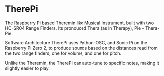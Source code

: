 # TherePi
The Raspberry Pi based Theremin like Musical Instrument, built with two HC-SR04 Range Finders. Its pronouced Thera (as in Therapy), Pie - Thera-Pie.

Software Architecture
TherePi uses Python-OSC, and Sonic Pi on the Raspberry Pi Zero 2, to produce sounds based on the distances read from the two range finders; one for volume, and one for pitch.

Unlike the Theremin, the TherePi can auto-tune to specific notes, making it slightly easier to play.
